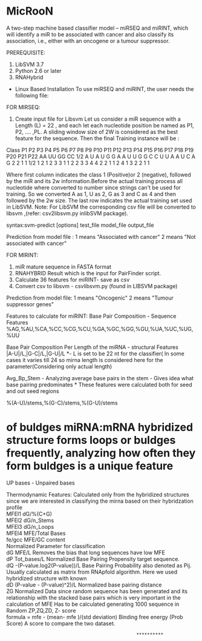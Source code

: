 MicRooN
=======

A two-step machine based classifier model – miRSEQ and miRINT, which will identify a miR to be associated with cancer and also classify its association, i.e., either with an oncogene or a tumour suppressor.


PREREQUISITE:
1. LibSVM 3.7
2. Python 2.6 or later
3. RNAHybrid


* Linux Based Installation
To use miRSEQ and miRINT, the user needs the following file:


FOR MIRSEQ:
1. Create input file for Libsvm
Let us consider a miR sequence with a Length (L) = 22 , and each let each nucleotide position be named as P1, P2, .... ,PL.  A sliding window size of 2W is considered as the best feature for the sequence. Then the final Training instance will be :

Class   P1  P2  P3  P4  P5  P6  P7  P8  P9  P10 P11 P12 P13 P14 P15 P16 P17 P18 P19 P20 P21 P22 AA  UU  GG  CC
1/2     A   U   A   U   G   G   A   A   U   U   G   G   C   C   U   U   A   A   U   C   A   G   2   2   1   1
1/2     1   2   1   2   3   3   1   1   2   2   3   3   4   4   2   2   1   1   2   4   1   3   2   2   1   1

Where first column indicates the class 1 (Positive)or 2 (negative), followed by the miR and its 2w information.Before the actual training process all nucleotide where converted to number since strings can't be used for training. So we converted A as 1, U as 2, G as 3 and C as 4 and then followed by the 2w size. The last row indicates the actual training set used in LibSVM. Note: For LibSVM the corresponding csv file will be converted to libsvm ,(refer: csv2libsvm.py inlibSVM package). 

syntax:svm-predict [options] test_file model_file output_file

Prediction from model file :    1 means "Associated with cancer"
                                2 means "Not associated with cancer"

FOR MIRINT:

1. miR mature sequence in FASTA format
2. RNAHYBRID Result which is the input for PairFinder script.
3. Calculate 36 features for miRINT- save as csv
4. Convert csv to libsvm - csvlibsvm.py (found in LIBSVM package)

Prediction from model file:     1 means "Oncogenic"
                                2 means "Tumour suppressor genes"
                                
Features to calculate for miRINT:
Base Pair Composition - Sequence Features													
%AG,%AU,%CA,%CC,%CG,%CU,%GA,%GC,%GG,%GU,%UA,%UC,%UG,%UU

Base Pair Composition Per Length of the miRNA - structural Features			
|A-U|/L,|G-C|/L,|G-U|/L	
*- L is set to be 22 nt for  the classifier( In some cases it varies till 24 so mirna length is considered here for the parameter(Considering only actual length)		

Avg_Bp_Stem - Analyzing average base pairs in the stem - Gives idea what base pairing predominates		* These features were calculated both for seed and out seed regions	

%(A-U)/stems,%(G-C)/stems,%(G-U)/stems
# of buldges	miRNA:mRNA hybridized structure forms loops or buldges frequently, analyzing how often they form buldges is a unique feature		

UP bases - Unpaired bases

Thermodynamic Features: Calculated only from the hybridized structures since we are interested in classifying the mirna based on their hybridzation profile			
MFEI1	dG/%(C+G)		
MFEI2	dG/n_Stems		
MFEI3	dG/n_Loops		
MFEI4	MFE/Total Bases		
fe/gcc	MFE/GC content		
	Normalized Parameter for classification		
dG	MFE/L	Removes the bias that long sequences have low MFE	
dP	Tot_bases/L	Normalized Base Pairing Propensity  target sequence.	
dQ	-(P-value.log2(P-value))/L	Base Pairing Probability also denoted as Pij. Usually calculated as matrix from RNApfold algorithm. Here we used hybridized structure with known	
dD	(P-value - (P-value)^2)/L	Normalized base pairing distance	
ZG	Normalized Data since random sequence has been generated and its relationship with the stacked base pairs which is very important in the calculation of MFE	Has to be calculated generating 1000 sequence in Random	
ZP,ZQ,ZD,
Z- score	
formula = mfe - (mean- mfe )/(std deviation)	Binding free energy (Prob Score)	A score to compare the two dataset.


                                                    **********
